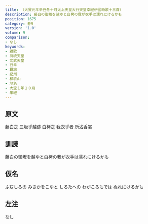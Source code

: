 ```yaml
---
title: （大寳元年辛丑冬十月太上天皇大行天皇幸紀伊國時歌十三首）
description: 藤白の御坂を越ゆと白栲の我が衣手は濡れにけるかも
position: 1675
category: 巻9
version: '1.0'
volume: 9
comparison:
- なし
keywords:
- 雑歌
- 持統天皇
- 文武天皇
- 行幸
- 羈旅
- 紀州
- 和歌山
- 地名
- 大宝１年１０月
- 年紀
---
```


## 原文

藤白之 三坂乎越跡 白栲之 我衣乎者 所沾香裳

## 訓読

藤白の御坂を越ゆと白栲の我が衣手は濡れにけるかも

## 仮名

ふぢしろの みさかをこゆと しろたへの わがころもでは ぬれにけるかも

## 左注

なし
